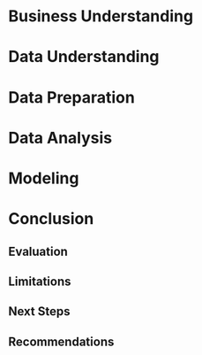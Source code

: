 # Business Understanding

# Data Understanding

# Data Preparation

# Data Analysis

# Modeling

# Conclusion

## Evaluation

## Limitations

## Next Steps

## Recommendations
